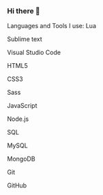 ### Hi there 👋

Languages and Tools I use:
Lua

Sublime text

Visual Studio Code

HTML5

CSS3

Sass

JavaScript

Node.js

SQL

MySQL

MongoDB

Git

GitHub

